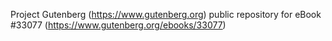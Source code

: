 Project Gutenberg (https://www.gutenberg.org) public repository for eBook #33077 (https://www.gutenberg.org/ebooks/33077)
